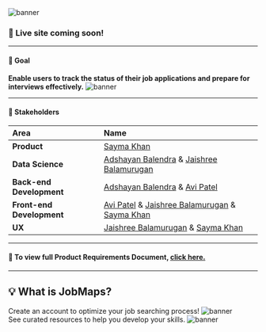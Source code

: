 <!-- # :briefcase::pencil: Job Tracker  -->
<img src="client/src/images/jobMapsBanner.png" alt="banner" width=fit-content/>

### :round_pushpin: Live site coming soon!
---
#### :goal_net: Goal

**Enable users to track the status of their job applications and prepare for interviews effectively.**
<img src="client/src/images/landing.gif" alt="banner" width=fit-content/>

---
#### :handshake: **Stakeholders**

| Area        | Name           |
| :------------- |:-------------| 
| **Product** | [Sayma Khan](https://saymaakhan.github.io/) | 
| **Data Science**        | [Adshayan Balendra](https://www.linkedin.com/in/adshayan-balendra/) & [Jaishree Balamurugan](https://jaishreebala.com/) |
| **Back-end Development** | [Adshayan Balendra](https://www.linkedin.com/in/adshayan-balendra/) & [Avi Patel](https://www.linkedin.com/in/aviipatell/) |  
| **Front-end Development** | [Avi Patel](https://www.linkedin.com/in/aviipatell/) & [Jaishree Balamurugan](https://jaishreebala.com/) & [Sayma Khan](https://saymaakhan.github.io/) | 
| **UX** | [Jaishree Balamurugan](https://jaishreebala.com/) & [Sayma Khan](https://saymaakhan.github.io/) |

---

#### :open_file_folder: To view full Product Requirements Document, [click here.](https://www.youtube.com/watch?v=dQw4w9WgXcQ)
---

## :bulb: What is JobMaps?
Create an account to optimize your job searching process!
<img src="client/src/images/signup.gif" alt="banner" width=fit-content/>
<br>
See curated resources to help you develop your skills.
<img src="client/src/images/resources.gif" alt="banner" width=fit-content/>


